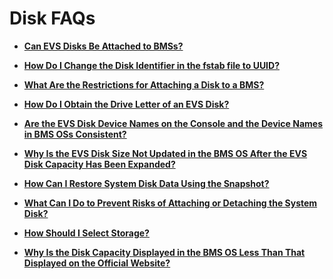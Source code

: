 # Disk FAQs<a name="EN-US_TOPIC_0053536897"></a>

-   **[Can EVS Disks Be Attached to BMSs?](can-evs-disks-be-attached-to-bmss.md)**  

-   **[How Do I Change the Disk Identifier in the fstab file to UUID?](how-do-i-change-the-disk-identifier-in-the-fstab-file-to-uuid.md)**  

-   **[What Are the Restrictions for Attaching a Disk to a BMS?](what-are-the-restrictions-for-attaching-a-disk-to-a-bms.md)**  

-   **[How Do I Obtain the Drive Letter of an EVS Disk?](how-do-i-obtain-the-drive-letter-of-an-evs-disk.md)**  

-   **[Are the EVS Disk Device Names on the Console and the Device Names in BMS OSs Consistent?](are-the-evs-disk-device-names-on-the-console-and-the-device-names-in-bms-oss-consistent.md)**  

-   **[Why Is the EVS Disk Size Not Updated in the BMS OS After the EVS Disk Capacity Has Been Expanded?](why-is-the-evs-disk-size-not-updated-in-the-bms-os-after-the-evs-disk-capacity-has-been-expanded.md)**  

-   **[How Can I Restore System Disk Data Using the Snapshot?](how-can-i-restore-system-disk-data-using-the-snapshot.md)**  

-   **[What Can I Do to Prevent Risks of Attaching or Detaching the System Disk?](what-can-i-do-to-prevent-risks-of-attaching-or-detaching-the-system-disk.md)**  

-   **[How Should I Select Storage?](how-should-i-select-storage.md)**  

-   **[Why Is the Disk Capacity Displayed in the BMS OS Less Than That Displayed on the Official Website?](why-is-the-disk-capacity-displayed-in-the-bms-os-less-than-that-displayed-on-the-official-website.md)**  


